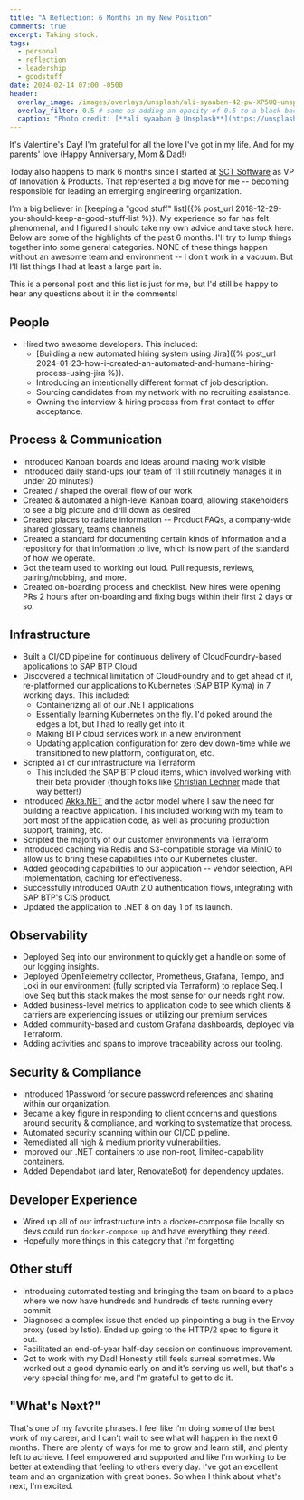 ```yaml
---
title: "A Reflection: 6 Months in my New Position"
comments: true
excerpt: Taking stock.
tags:
  - personal
  - reflection
  - leadership
  - goodstuff
date: 2024-02-14 07:00 -0500
header:
  overlay_image: /images/overlays/unsplash/ali-syaaban-42-pw-XP5UQ-unsplash.jpg
  overlay_filter: 0.5 # same as adding an opacity of 0.5 to a black background
  caption: "Photo credit: [**ali syaaban @ Unsplash**](https://unsplash.com/@zylo25?utm_content=creditCopyText&utm_medium=referral&utm_source=unsplash)"
---
```


It's Valentine's Day! I'm grateful for all the love I've got in my life. And for my parents' love (Happy Anniversary, Mom & Dad!)

Today also happens to mark 6 months since I started at [SCT Software](https://sctsoftware.com) as VP of Innovation & Products. That represented a big move for me -- becoming responsible for leading an emerging engineering organization.

I'm a big believer in [keeping a "good stuff" list]({% post_url 2018-12-29-you-should-keep-a-good-stuff-list %}). My experience so far has felt phenomenal, and I figured I should take my own advice and take stock here. Below are some of the highlights of the past 6 months. I'll try to lump things together into some general categories. NONE of these things happen without an awesome team and environment -- I don't work in a vacuum. But I'll list things I had at least a large part in.

This is a personal post and this list is just for me, but I'd still be happy to hear any questions about it in the comments!

## People

* Hired two awesome developers. This included:
  * [Building a new automated hiring system using Jira]({% post_url 2024-01-23-how-i-created-an-automated-and-humane-hiring-process-using-jira %}).
  * Introducing an intentionally different format of job description.
  * Sourcing candidates from my network with no recruiting assistance.
  * Owning the interview & hiring process from first contact to offer acceptance.

## Process & Communication

* Introduced Kanban boards and ideas around making work visible
* Introduced daily stand-ups (our team of 11 still routinely manages it in under 20 minutes!)
* Created / shaped the overall flow of our work
* Created & automated a high-level Kanban board, allowing stakeholders to see a big picture and drill down as desired
* Created places to radiate information -- Product FAQs, a company-wide shared glossary, teams channels
* Created a standard for documenting certain kinds of information and a repository for that information to live, which is now part of the standard of how we operate.
* Got the team used to working out loud. Pull requests, reviews, pairing/mobbing, and more.
* Created on-boarding process and checklist. New hires were opening PRs 2 hours after on-boarding and fixing bugs within their first 2 days or so.

## Infrastructure

* Built a CI/CD pipeline for continuous delivery of CloudFoundry-based applications to SAP BTP Cloud
* Discovered a technical limitation of CloudFoundry and to get ahead of it, re-platformed our applications to Kubernetes (SAP BTP Kyma) in 7 working days. This included:
  * Containerizing all of our .NET applications
  * Essentially learning Kubernetes on the fly. I'd poked around the edges a lot, but I had to really get into it.
  * Making BTP cloud services work in a new environment
  * Updating application configuration for zero dev down-time while we transitioned to new platform, configuration, etc.
* Scripted all of our infrastructure via Terraform
  * This included the SAP BTP cloud items, which involved working with their beta provider (though folks like [Christian Lechner](https://twitter.com/lechnerc77) made that way better!)
* Introduced [Akka.NET](https://getakka.net) and the actor model where I saw the need for building a reactive application. This included working with my team to port most of the application code, as well as procuring production support, training, etc.
* Scripted the majority of our customer environments via Terraform
* Introduced caching via Redis and S3-compatible storage via MinIO to allow us to bring these capabilities into our Kubernetes cluster.
* Added geocoding capabilities to our application -- vendor selection, API implementation, caching for effectiveness.
* Successfully introduced OAuth 2.0 authentication flows, integrating with SAP BTP's CIS product.
* Updated the application to .NET 8 on day 1 of its launch.

## Observability

* Deployed Seq into our environment to quickly get a handle on some of our logging insights.
* Deployed OpenTelemetry collector, Prometheus, Grafana, Tempo, and Loki in our environment (fully scripted via Terraform) to replace Seq. I love Seq but this stack makes the most sense for our needs right now.
* Added business-level metrics to application code to see which clients & carriers are experiencing issues or utilizing our premium services
* Added community-based and custom Grafana dashboards, deployed via Terraform.
* Adding activities and spans to improve traceability across our tooling.

## Security & Compliance

* Introduced 1Password for secure password references and sharing within our organization.
* Became a key figure in responding to client concerns and questions around security & compliance, and working to systematize that process.
* Automated security scanning within our CI/CD pipeline.
* Remediated all high & medium priority vulnerabilities.
* Improved our .NET containers to use non-root, limited-capability containers.
* Added Dependabot (and later, RenovateBot) for dependency updates.

## Developer Experience

* Wired up all of our infrastructure into a docker-compose file locally so devs could run `docker-compose up` and have everything they need.
* Hopefully more things in this category that I'm forgetting

## Other stuff

* Introducing automated testing and bringing the team on board to a place where we now have hundreds and hundreds of tests running every commit
* Diagnosed a complex issue that ended up pinpointing a bug in the Envoy proxy (used by Istio). Ended up going to the HTTP/2 spec to figure it out.
* Facilitated an end-of-year half-day session on continuous improvement.
* Got to work with my Dad! Honestly still feels surreal sometimes. We worked out a good dynamic early on and it's serving us well, but that's a very special thing for me, and I'm grateful to get to do it.

## "What's Next?"

That's one of my favorite phrases. I feel like I'm doing some of the best work of my career, and I can't wait to see what will happen in the next 6 months. There are plenty of ways for me to grow and learn still, and plenty left to achieve. I feel empowered and supported and like I'm working to be better at extending that feeling to others every day. I've got an excellent team and an organization with great bones. So when I think about what's next, I'm excited.
